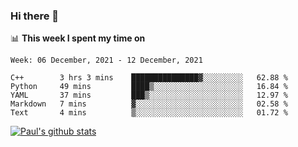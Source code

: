 ### Hi there 👋

📊 **This week I spent my time on**
<!--START_SECTION:waka-->
```text
Week: 06 December, 2021 - 12 December, 2021

C++        3 hrs 3 mins    ███████████████▓░░░░░░░░░   62.88 % 
Python     49 mins         ████▒░░░░░░░░░░░░░░░░░░░░   16.84 % 
YAML       37 mins         ███▒░░░░░░░░░░░░░░░░░░░░░   12.97 % 
Markdown   7 mins          ▓░░░░░░░░░░░░░░░░░░░░░░░░   02.58 % 
Text       4 mins          ▒░░░░░░░░░░░░░░░░░░░░░░░░   01.72 % 
```
<!--END_SECTION:waka-->


[![Paul's github stats](https://github-readme-stats.vercel.app/api?username=mickeyouyou&theme=dracula&show_icons=true)](https://github.com/anuraghazra/github-readme-stats)
